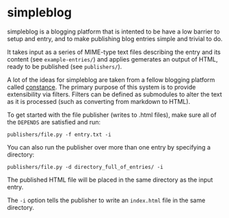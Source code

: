 simpleblog
==========

simpleblog is a blogging platform that is intented to be have a low barrier to
setup and entry, and to make publishing blog entries simple and trivial to do.

It takes input as a series of MIME-type text files describing the entry and its
content (see `example-entries/`) and applies gemerates an output of HTML, ready to
be published (see `publishers/`).

A lot of the ideas for simpleblog are taken from a fellow blogging platform
called [constance](http://github.com/danc86/constance). The primary purpose of
this system is to provide extensibility via filters. Filters can be defined as
submodules to alter the text as it is processed (such as converting from
markdown to HTML).

To get started with the file publisher (writes to .html files), make sure all 
of the `DEPENDS` are satisfied and run:

    publishers/file.py -f entry.txt -i

You can also run the publisher over more than one entry by specifying a directory:

    publishers/file.py -d directory_full_of_entries/ -i

The published HTML file will be placed in the same directory as the input entry.

The `-i` option tells the publisher to write an `index.html` file in the same
directory.

